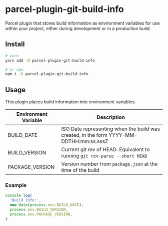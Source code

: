 # parcel-plugin-git-build-info

Parcel plugin that stores build information as environment variables for use within your project, either during development or in a production build.

## Install

```bash
# yarn
yarn add -D parcel-plugin-git-build-info

# or npm
npm i -D parcel-plugin-git-build-info
```

## Usage

This plugin places build information into environment variables.

| Environment Variable | Description                                                                            |
| -------------------- | -------------------------------------------------------------------------------------- |
| BUILD_DATE           | ISO Date representing when the build was created, in the form YYYY-MM-DDTHH:mm:ss.sssZ |
| BUILD_VERSION        | Current git rev of HEAD. Equivalent to running `git rev-parse --short HEAD`            |
| PACKAGE_VERSION      | Version number from `package.json` at the time of the build                            |

### Example

```javascript
console.log(
  'Build info:',
  new Date(process.env.BUILD_DATE),
  process.env.BUILD_VERSION,
  process.env.PACKAGE_VERSION,
)
```

